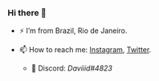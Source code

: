 ### Hi there 👋 

- ⚡ I’m from Brazil, Rio de Janeiro.

- 📫 How to reach me: [Instagram](https://www.instagram.com/daviiiid16_/), [Twitter](https://twitter.com/_daviid0).
    - 🌱 Discord: _Daviiid#4823_
    
<!--
**daviddev16/daviddev16** is a ✨ _special_ ✨ repository because its `README.md` (this file) appears on your GitHub profile.

Here are some ideas to get you started:

- 🔭 I’m currently working on ...
- 🌱 I’m currently learning ...
- 👯 I’m looking to collaborate on ...
- 🤔 I’m looking for help with ...
- 💬 Ask me about ...
- 📫 How to reach me: ...
- 😄 Pronouns: ...
- ⚡ Fun fact: ...
-->
